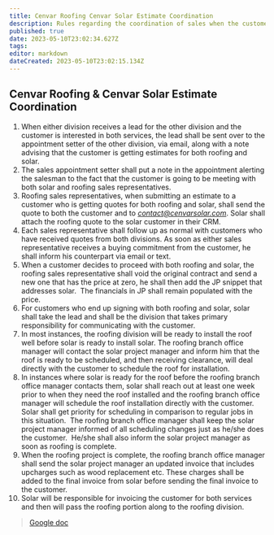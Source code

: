 ```yaml
---
title: Cenvar Roofing Cenvar Solar Estimate Coordination
description: Rules regarding the coordination of sales when the customer requests both roofing and solar at the same time
published: true
date: 2023-05-10T23:02:34.627Z
tags: 
editor: markdown
dateCreated: 2023-05-10T23:02:15.134Z
---
```


## **Cenvar Roofing & Cenvar Solar Estimate Coordination**

1.  When either division receives a lead for the other division and the customer is interested in both services, the lead shall be sent over to the appointment setter of the other division, via email, along with a note advising that the customer is getting estimates for both roofing and solar.
2.  The sales appointment setter shall put a note in the appointment alerting the salesman to the fact that the customer is going to be meeting with both solar and roofing sales representatives.
3.  Roofing sales representatives, when submitting an estimate to a customer who is getting quotes for both roofing and solar, shall send the quote to both the customer and to [_contact@cenvarsolar.com_](mailto:contact@cenvarsolar.com). Solar shall attach the roofing quote to the solar customer in their CRM.
4.  Each sales representative shall follow up as normal with customers who have received quotes from both divisions. As soon as either sales representative receives a buying commitment from the customer, he shall inform his counterpart via email or text.
5.  When a customer decides to proceed with both roofing and solar, the roofing sales representative shall void the original contract and send a new one that has the price at zero, he shall then add the JP snippet that addresses solar.  The financials in JP shall remain populated with the price.
6.  For customers who end up signing with both roofing and solar, solar shall take the lead and shall be the division that takes primary responsibility for communicating with the customer.
7.  In most instances, the roofing division will be ready to install the roof well before solar is ready to install solar. The roofing branch office manager will contact the solar project manager and inform him that the roof is ready to be scheduled, and then receiving clearance, will deal directly with the customer to schedule the roof for installation.
8.  In instances where solar is ready for the roof before the roofing branch office manager contacts them, solar shall reach out at least one week prior to when they need the roof installed and the roofing branch office manager will schedule the roof installation directly with the customer.  Solar shall get priority for scheduling in comparison to regular jobs in this situation.  The roofing branch office manager shall keep the solar project manager informed of all scheduling changes just as he/she does the customer.  He/she shall also inform the solar project manager as soon as roofing is complete.
9.  When the roofing project is complete, the roofing branch office manager shall send the solar project manager an updated invoice that includes upcharges such as wood replacement etc. These charges shall be added to the final invoice from solar before sending the final invoice to the customer.
10.  Solar will be responsible for invoicing the customer for both services and then will pass the roofing portion along to the roofing division.

> [Google doc](https://docs.google.com/document/d/1qzkHeaIsGAa58rsnjaWulLT2I_SSQCZYjBepqG2F100/edit)